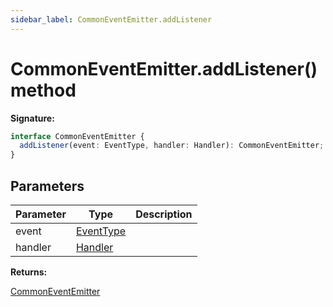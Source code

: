 ```yaml
---
sidebar_label: CommonEventEmitter.addListener
---
```


# CommonEventEmitter.addListener() method

**Signature:**

```typescript
interface CommonEventEmitter {
  addListener(event: EventType, handler: Handler): CommonEventEmitter;
}
```

## Parameters

| Parameter | Type                                  | Description |
| --------- | ------------------------------------- | ----------- |
| event     | [EventType](./puppeteer.eventtype.md) |             |
| handler   | [Handler](./puppeteer.handler.md)     |             |

**Returns:**

[CommonEventEmitter](./puppeteer.commoneventemitter.md)
